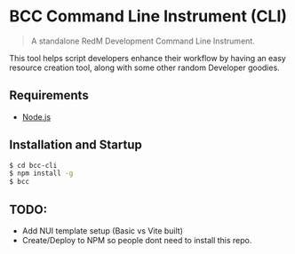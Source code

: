 # BCC Command Line Instrument (CLI)

> A standalone RedM Development Command Line Instrument.

This tool helps script developers enhance their workflow by having an easy resource creation tool, along with some other random Developer goodies. 

## Requirements
- [Node.js](https://nodejs.org/en)

## Installation and Startup

``` bash
$ cd bcc-cli
$ npm install -g
$ bcc
```

## TODO: 
- Add NUI template setup (Basic vs Vite built)
- Create/Deploy to NPM so people dont need to install this repo.